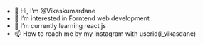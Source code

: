 - 👋 Hi, I’m @Vikaskumardane
- 👀 I’m interested in Forntend web development
- 🌱 I’m currently learning react js
- 📫 How to reach me by my instagram with userid(i_vikasdane) 

<!---
Vikaskumardane/Vikaskumardane is a ✨ special ✨ repository because its `README.md` (this file) appears on your GitHub profile.
You can click the Preview link to take a look at your changes.
--->

